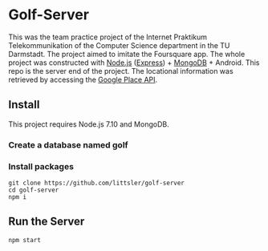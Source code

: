 # Golf-Server

This was the team practice project of the Internet Praktikum Telekommunikation of the Computer Science department in the TU Darmstadt. The project aimed to imitate the Foursquare app. The whole project was constructed with [Node.js](https://nodejs.org/en/) ([Express](https://expressjs.com/)) + [MongoDB](https://www.mongodb.com/) + Android. This repo is the server end of the project. The locational information was retrieved by accessing the [Google Place API](https://developers.google.com/places/web-service/intro).

## Install

This project requires Node.js 7.10 and MongoDB.

### Create a database named golf

### Install packages

```
git clone https://github.com/littsler/golf-server
cd golf-server
npm i
```

## Run the Server

```
npm start
```

